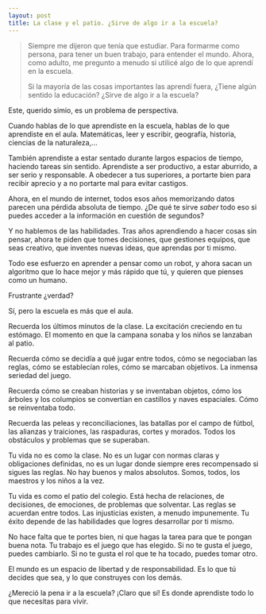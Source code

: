 ```yaml
---
layout: post
title: La clase y el patio. ¿Sirve de algo ir a la escuela?
---
```

>Siempre me dijeron que tenía que estudiar. Para formarme como persona, para tener un buen trabajo, para entender el mundo. Ahora, como adulto, me pregunto a menudo si utilicé algo de lo que aprendí en la escuela.
>
>Si la mayoría de las cosas importantes las aprendí fuera, ¿Tiene algún sentido la educación? ¿Sirve de algo ir a la escuela?

Este, querido simio, es un problema de perspectiva.

Cuando hablas de lo que aprendiste en la escuela, hablas de lo que aprendiste en el aula. Matemáticas, leer y escribir, geografía, historia, ciencias de la naturaleza,...

También aprendiste a estar sentado durante largos espacios de tiempo, haciendo tareas sin sentido. Aprendiste a ser productivo, a estar aburrido, a ser serio y responsable. A obedecer a tus superiores, a portarte bien para recibir aprecio y a no portarte mal para evitar castigos.

Ahora, en el mundo de internet, todos esos años memorizando datos parecen una pérdida absoluta de tiempo. ¿De qué te sirve *saber* todo eso si puedes acceder a la información en cuestión de segundos?

Y no hablemos de las habilidades. Tras años aprendiendo a hacer cosas sin pensar, ahora te piden que tomes decisiones, que gestiones equipos, que seas creativo, que inventes nuevas ideas, que aprendas por ti mismo.

Todo ese esfuerzo en aprender a pensar como un robot, y ahora sacan un algoritmo que lo hace mejor y más rápido que tú, y quieren que pienses como un humano.

Frustrante ¿verdad?

Sí, pero la escuela es más que el aula.

Recuerda los últimos minutos de la clase. La excitación creciendo en tu estómago. El momento en que la campana sonaba y los niños se lanzaban al patio.

Recuerda cómo se decidía a qué jugar entre todos, cómo se negociaban las reglas, cómo se establecían roles, cómo se marcaban objetivos. La inmensa seriedad del juego.

Recuerda cómo se creaban historias y se inventaban objetos, cómo los árboles y los columpios se convertían en castillos y naves espaciales. Cómo se reinventaba todo.

Recuerda las peleas y reconciliaciones, las batallas por el campo de fútbol, las alianzas y traiciones, las raspaduras, cortes y morados. Todos los obstáculos y problemas que se superaban.

Tu vida no es como la clase. No es un lugar con normas claras y obligaciones definidas, no es un lugar donde siempre eres recompensado si sigues las reglas. No hay buenos y malos absolutos. Somos, todos, los maestros y los niños a la vez.

Tu vida es como el patio del colegio. Está hecha de relaciones, de decisiones, de emociones, de problemas que solventar. Las reglas se acuerdan entre todos. Las injusticias existen, a menudo impunemente. Tu éxito depende de las habilidades que logres desarrollar por ti mismo.

No hace falta que te portes bien, ni que hagas la tarea para que te pongan buena nota. Tu trabajo es el juego que has elegido. Si no te gusta el juego, puedes cambiarlo. Si no te gusta el rol que te ha tocado, puedes tomar otro.

El mundo es un espacio de libertad y de responsabilidad. Es lo que tú decides que sea, y lo que construyes con los demás.

¿Mereció la pena ir a la escuela? ¡Claro que sí! Es donde aprendiste todo lo que necesitas para vivir.
